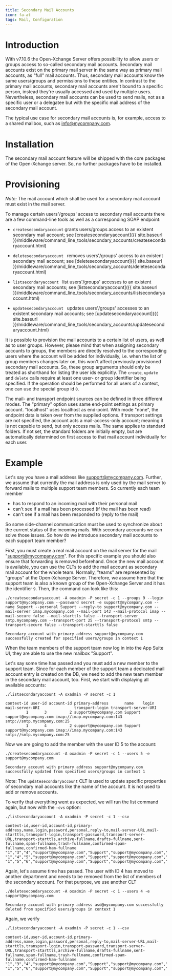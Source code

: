 ```yaml
---
title: Secondary Mail Accounts
icon: fa-at
tags: Mail, Configuration
---
```


# Introduction

With v7.10.6 the Open-Xchange Server offers possibility to allow users or groups access to so-called secondary mail accounts. Secondary mail accounts exist on the primary mail server in the same way as primary mail accounts, as "full" mail accounts. Thus, secondary mail accounts know the same users/groups and permissions to these entities.
In contrast to the primary mail accounts, secondary mail accounts aren't bound to a specific person, instead they're usually accessed and used by multiple users. Nevertheless, secondary mail accounts can be used to send mails, not as a specific user or a delegatee but with the specific mail address of the secondary mail account.

The typical use case for secondary mail accounts is, for example, access to a shared mailbox, such as info@mycompany.com.

# Installation

The secondary mail account feature will be shipped with the core packages of the Open-Xchange server. So, no further packages have to be installed.

# Provisioning

*Note:* The mail account which shall be used for a secondary mail account must exist in the mail server.

To manage certain users'/groups' access to secondary mail accounts there are a few command-line tools as well as a corresponding SOAP endpoint:

* `createsecondaryaccount` grants users/groups access to an existent secondary mail account; see [createsecondaryaccount]({{ site.baseurl }}/middleware/command_line_tools/secondary_accounts/createsecondaryaccount.html)

* `deletesecondaryaccount ` removes users'/groups' access to an existent secondary mail account; see [deletesecondaryaccount]({{ site.baseurl }}/middleware/command_line_tools/secondary_accounts/deletesecondaryaccount.html)

* `listsecondaryaccount ` list users'/groups' accesses to an existent secondary mail accounts; see [listsecondaryaccount]({{ site.baseurl }}/middleware/command_line_tools/secondary_accounts/listsecondaryaccount.html)

* `updatesecondaryaccount ` updates users'/groups' accesses to an existent secondary mail accounts; see [updatesecondaryaccount]({{ site.baseurl }}/middleware/command_line_tools/secondary_accounts/updatesecondaryaccount.html)

It is possible to provision the mail accounts to a certain list of users, as well as to user groups. However, please mind that when assigning secondary accounts to groups, the members are directly resolved to the corresponding users where the account will be added for individually, i.e. when the list of group members changes later on, this won't affect previously provisioned secondary mail accounts. So, these group arguments should only be treated as shorthand for listing the user ids explicitly. The `create`, `update` and `delete` calls require at least one user- or group identifier being specified. If the operation should be performed for all users of a context, one can use the special group id `0`.

The mail- and transport endpoint sources can be defined in three different modes. The "primary" option uses same end-point settings as primary account. "localhost" uses localhost as end-point. With mode "none", the endpoint data is taken over from the supplied options. If transport settings are not specified, the account acts a mail-access-only account; meaning it is not capable to send, but only access mails. The same applies to standard folders. If not set, the standard folders are initially empty, but are automatically determined on first access to that mail account individually for each user.

# Example

Let's say you have a mail address like support@mycompany.com. Further, we assume that currently the mail address is only used by the mail server to forward mails to multiple support team members. So currently each team member
* has to respond to an incoming mail with their personal mail
* can't see if a mail has been processed (if the mail has been read)
* can't see if a mail has been responded to (reply to the mail)

So some side-channel communication must be used to synchronize about the current status of the incoming mails. With secondary accounts we can solve those issues. So how do we introduce secondary mail accounts to each support team member?

First, you must create a real mail account on the mail server for the mail "support@mycompany.com". For this specific example you should also ensure that forwarding is removed beforehand. Once the new mail account is available, you can use the CLTs to add the mail account as secondary mail account for the whole team. Normally, "teams" are represented by "groups" at the Open-Xchange Server. Therefore, we assume here that the support team is also a known group of the Open-Xchange Server and it has the identifier `9`. Then, the command can look like this:

```
./createsecondaryaccount -A oxadmin -P secret -c 1 --groups 9 --login support@mycompany.com --password secret -e support@mycompany.com --name Support --personal Support --reply-to support@mycompany.com --mail-server imap.mycompany.com --mail-port 143 --mail-protocol imap --mail-secure false --mail-starttls false --transport-server smtp.mycompany.com --transport-port 25 --transport-protocol smtp --transport-secure false --transport-starttls false

Secondary account with primary address support@mycompany.com successfully created for specified users/groups in context 1
```

When the team members of the support team now log in into the App Suite UI, they are able to use the new mailbox "Support".

Let's say some time has passed and you must add a new member to the support team. Since for each member of the support team a dedicated mail account entry is created on the DB, we need to add the new team member in the secondary mail account, too. First, we start with displaying all available accounts:

```
./listsecondaryaccount -A oxadmin -P secret -c 1

context-id user-id account-id primary-address       name    login                 mail-server-URI               transport-login transport-server-URI        
         1       3          2 support@mycompany.com Support support@mycompany.com imap://imap.mycompany.com:143                 smtp://smtp.mycompany.com:25
         1       4          2 support@mycompany.com Support support@mycompany.com imap://imap.mycompany.com:143                 smtp://smtp.mycompany.com:25
```

Now we are going to add the member with the user ID 5 to the account:

```
./createsecondaryaccount -A oxadmin -P secret -c 1 --users 5 -e support@mycompany.com

Secondary account with primary address support@mycompany.com successfully updated from specified users/groups in context 1
```

Note: The `updatesecondaryaccount` CLT is used to update specific properties of secondary mail accounts like the name of the account. It is not used to add or remove accounts.

To verify that everything went as expected, we will run the list command again, but now with the `-cvs` option:

```
./listsecondaryaccount -A oxadmin -P secret -c 1 --csv

context-id,user-id,account-id,primary-address,name,login,password,personal,reply-to,mail-server-URL,mail-starttls,transport-login,transport-password,transport-server-URL,transport-starttls,archive-fullname,drafts-fullname,sent-fullname,spam-fullname,trash-fullname,confirmed-spam-fullname,confirmed-ham-fullname
"1","3","4","support@mycompany.com","Support","support@mycompany.com","secret","Support","support@mycompany.com","imap://imap.mycompany.com:143","","","secret","smtp://smtp.mycompany.com:25","",,,,,,,
"1","4","5","support@mycompany.com","Support","support@mycompany.com","secret","Support","support@mycompany.com","imap://imap.mycompany.com:143","","","secret","smtp://smtp.mycompany.com:25","",,,,,,,
"1","5","6","support@mycompany.com","Support","support@mycompany.com","secret","Support","support@mycompany.com","imap://imap.mycompany.com:143","","","secret","smtp://smtp.mycompany.com:25","",,,,,,,
```

Again, let's assume time has passed. The user with ID 4 has moved to another department and needs to be removed from the list of members of the secondary account. For that purpose, we use another CLT

```
./deletesecondaryaccount -A oxadmin -P secret -c 1 --users 4 -e support@mycompany.com

Secondary account with primary address asd@mycompany.com successfully deleted from specified users/groups in context 1
```

Again, we verify

```
./listsecondaryaccount -A oxadmin -P secret -c 1 --csv

context-id,user-id,account-id,primary-address,name,login,password,personal,reply-to,mail-server-URL,mail-starttls,transport-login,transport-password,transport-server-URL,transport-starttls,archive-fullname,drafts-fullname,sent-fullname,spam-fullname,trash-fullname,confirmed-spam-fullname,confirmed-ham-fullname
"1","3","4","support@mycompany.com","Support","support@mycompany.com","secret","Support","support@mycompany.com","imap://imap.mycompany.com:143","","","secret","smtp://smtp.mycompany.com:25","",,,,,,,
"1","5","6","support@mycompany.com","Support","support@mycompany.com","secret","Support","support@mycompany.com","imap://imap.mycompany.com:143","","","secret","smtp://smtp.mycompany.com:25","",,,,,,,
```
